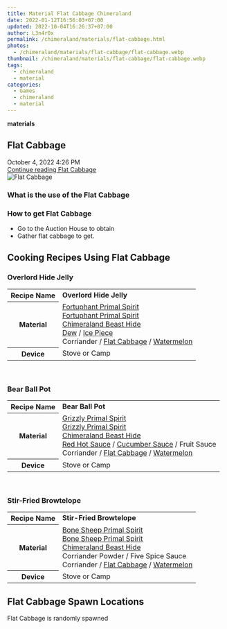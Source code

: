 ```yaml
---
title: Material Flat Cabbage Chimeraland
date: 2022-01-12T16:56:03+07:00
updated: 2022-10-04T16:26:37+07:00
author: L3n4r0x
permalink: /chimeraland/materials/flat-cabbage.html
photos:
  - /chimeraland/materials/flat-cabbage/flat-cabbage.webp
thumbnail: /chimeraland/materials/flat-cabbage/flat-cabbage.webp
tags:
  - chimeraland
  - material
categories:
  - Games
  - chimeraland
  - material
---
```


<link
  rel="stylesheet"
  href="https://rawcdn.githack.com/dimaslanjaka/Web-Manajemen/870a349/css/bootstrap-5-3-0-alpha3-wrapper.css"
/>
<section id="bootstrap-wrapper">
  <div data-bs-theme="dark">
    <div
      class="row g-0 border rounded overflow-hidden flex-md-row mb-4 shadow-sm position-relative bg-dark text-light"
    >
      <div class="col p-4 d-flex flex-column position-static">
        <strong class="d-inline-block mb-2 text-success">materials</strong>
        <h2 class="mb-0">Flat Cabbage</h2>
        <div class="mb-1 text-muted">October 4, 2022 4:26 PM</div>
        <a
          href="/chimeraland/materials/flat-cabbage.html"
          class="stretched-link d-none text-primary"
          >Continue reading Flat Cabbage</a
        >
      </div>
      <div class="col-auto d-none d-md-block d-lg-block">
        <img
          src="https://www.webmanajemen.com/chimeraland/materials/flat-cabbage/flat-cabbage.webp"
          alt="Flat Cabbage"
        />
      </div>
    </div>
    <div class="row">
      <div class="col-lg-6 col-12 mb-2">
        <div class="card">
          <div class="card-body">
            <h3 class="card-title">What is the use of the Flat Cabbage</h3>
            <div class="card-text"><ul></ul></div>
          </div>
        </div>
      </div>
      <div class="col-lg-6 col-12 mb-2">
        <div class="card">
          <div class="card-body">
            <h3 class="card-title">How to get Flat Cabbage</h3>
            <div class="card-text">
              <ul>
                <li>Go to the Auction House to obtain</li>
                <li>Gather flat cabbage to get.</li>
              </ul>
            </div>
          </div>
        </div>
      </div>
      <div class="col-12 mb-2">
        <h2 id="cookable">Cooking Recipes Using Flat Cabbage</h2>
        <div id="recipe-overlord-hide-jelly">
          <h3 id="item-overlord-hide-jelly">Overlord Hide Jelly</h3>
          <div class="mb-2">
            <table class="table">
              <tr>
                <th>Recipe Name</th>
                <td><b>Overlord Hide Jelly</b></td>
              </tr>
              <tr>
                <th>Material</th>
                <td>
                  <a
                    class="text-decoration-none text-primary"
                    href="/chimeraland/materials/fortuphant-primal-spirit.html"
                    >Fortuphant Primal Spirit</a
                  ><br /><a
                    class="text-decoration-none text-primary"
                    href="/chimeraland/materials/fortuphant-primal-spirit.html"
                    >Fortuphant Primal Spirit</a
                  ><br /><a
                    class="text-decoration-none text-primary"
                    href="/chimeraland/materials/chimeraland-beast-hide.html"
                    >Chimeraland Beast Hide</a
                  ><br /><a
                    class="text-decoration-none text-primary"
                    href="/chimeraland/materials/dew.html"
                    >Dew</a
                  ><span> / </span
                  ><a
                    class="text-decoration-none text-primary"
                    href="/chimeraland/materials/ice-piece.html"
                    >Ice Piece</a
                  ><br />Corriander<span> / </span
                  ><a
                    class="text-decoration-none text-primary"
                    href="/chimeraland/materials/flat-cabbage.html"
                    >Flat Cabbage</a
                  ><span> / </span
                  ><a
                    class="text-decoration-none text-primary"
                    href="/chimeraland/materials/watermelon.html"
                    >Watermelon</a
                  >
                </td>
              </tr>
              <tr>
                <th>Device</th>
                <td>Stove or Camp</td>
              </tr>
            </table>
          </div>
        </div>
        <br />
        <div id="recipe-bear-ball-pot">
          <h3 id="item-bear-ball-pot">Bear Ball Pot</h3>
          <div class="mb-2">
            <table class="table">
              <tr>
                <th>Recipe Name</th>
                <td><b>Bear Ball Pot</b></td>
              </tr>
              <tr>
                <th>Material</th>
                <td>
                  <a
                    class="text-decoration-none text-primary"
                    href="/chimeraland/materials/grizzly-primal-spirit.html"
                    >Grizzly Primal Spirit</a
                  ><br /><a
                    class="text-decoration-none text-primary"
                    href="/chimeraland/materials/grizzly-primal-spirit.html"
                    >Grizzly Primal Spirit</a
                  ><br /><a
                    class="text-decoration-none text-primary"
                    href="/chimeraland/materials/chimeraland-beast-hide.html"
                    >Chimeraland Beast Hide</a
                  ><br /><a
                    class="text-decoration-none text-primary"
                    href="/chimeraland/recipes/red-hot-sauce.html"
                    >Red Hot Sauce</a
                  ><span> / </span
                  ><a
                    class="text-decoration-none text-primary"
                    href="/chimeraland/recipes/cucumber-sauce.html"
                    >Cucumber Sauce</a
                  ><span> / </span>Fruit Sauce<br />Corriander<span> / </span
                  ><a
                    class="text-decoration-none text-primary"
                    href="/chimeraland/materials/flat-cabbage.html"
                    >Flat Cabbage</a
                  ><span> / </span
                  ><a
                    class="text-decoration-none text-primary"
                    href="/chimeraland/materials/watermelon.html"
                    >Watermelon</a
                  >
                </td>
              </tr>
              <tr>
                <th>Device</th>
                <td>Stove or Camp</td>
              </tr>
            </table>
          </div>
        </div>
        <br />
        <div id="recipe-stir-fried-browtelope">
          <h3 id="item-stir-fried-browtelope">Stir-Fried Browtelope</h3>
          <div class="mb-2">
            <table class="table">
              <tr>
                <th>Recipe Name</th>
                <td><b>Stir-Fried Browtelope</b></td>
              </tr>
              <tr>
                <th>Material</th>
                <td>
                  <a
                    class="text-decoration-none text-primary"
                    href="/chimeraland/materials/bone-sheep-primal-spirit.html"
                    >Bone Sheep Primal Spirit</a
                  ><br /><a
                    class="text-decoration-none text-primary"
                    href="/chimeraland/materials/bone-sheep-primal-spirit.html"
                    >Bone Sheep Primal Spirit</a
                  ><br /><a
                    class="text-decoration-none text-primary"
                    href="/chimeraland/materials/chimeraland-beast-hide.html"
                    >Chimeraland Beast Hide</a
                  ><br />Corriander Powder<span> / </span>Five Spice Sauce<br />Corriander<span>
                    / </span
                  ><a
                    class="text-decoration-none text-primary"
                    href="/chimeraland/materials/flat-cabbage.html"
                    >Flat Cabbage</a
                  ><span> / </span
                  ><a
                    class="text-decoration-none text-primary"
                    href="/chimeraland/materials/watermelon.html"
                    >Watermelon</a
                  >
                </td>
              </tr>
              <tr>
                <th>Device</th>
                <td>Stove or Camp</td>
              </tr>
            </table>
          </div>
        </div>
      </div>
      <div class="col-12 mb-2">
        <h2>Flat Cabbage Spawn Locations</h2>
        <p>Flat Cabbage is randomly spawned</p>
      </div>
    </div>
  </div>
</section>